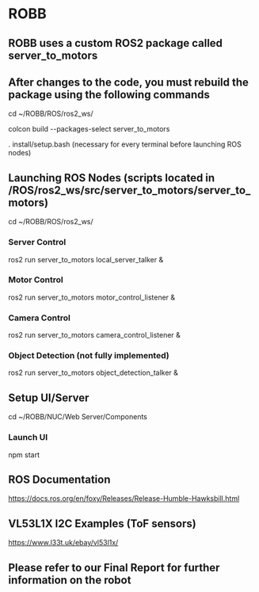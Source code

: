# ROBB

## ROBB uses a custom ROS2 package called server_to_motors

## After changes to the code, you must rebuild the package using the following commands

cd ~/ROBB/ROS/ros2_ws/

colcon build --packages-select server_to_motors

. install/setup.bash (necessary for every terminal before launching ROS nodes)

## Launching ROS Nodes (scripts located in /ROS/ros2_ws/src/server_to_motors/server_to_motors)

cd ~/ROBB/ROS/ros2_ws/

### Server Control
ros2 run server_to_motors local_server_talker &

### Motor Control
ros2 run server_to_motors motor_control_listener &

### Camera Control
ros2 run server_to_motors camera_control_listener &

### Object Detection (not fully implemented)
ros2 run server_to_motors object_detection_talker &

## Setup UI/Server

cd ~/ROBB/NUC/Web Server/Components

### Launch UI
npm start

## ROS Documentation
https://docs.ros.org/en/foxy/Releases/Release-Humble-Hawksbill.html

## VL53L1X I2C Examples (ToF sensors)
https://www.l33t.uk/ebay/vl53l1x/

## Please refer to our Final Report for further information on the robot
